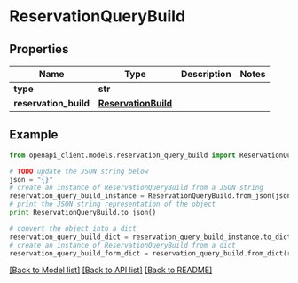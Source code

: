 # ReservationQueryBuild


## Properties
Name | Type | Description | Notes
------------ | ------------- | ------------- | -------------
**type** | **str** |  | 
**reservation_build** | [**ReservationBuild**](ReservationBuild.md) |  | 

## Example

```python
from openapi_client.models.reservation_query_build import ReservationQueryBuild

# TODO update the JSON string below
json = "{}"
# create an instance of ReservationQueryBuild from a JSON string
reservation_query_build_instance = ReservationQueryBuild.from_json(json)
# print the JSON string representation of the object
print ReservationQueryBuild.to_json()

# convert the object into a dict
reservation_query_build_dict = reservation_query_build_instance.to_dict()
# create an instance of ReservationQueryBuild from a dict
reservation_query_build_form_dict = reservation_query_build.from_dict(reservation_query_build_dict)
```
[[Back to Model list]](../README.md#documentation-for-models) [[Back to API list]](../README.md#documentation-for-api-endpoints) [[Back to README]](../README.md)


